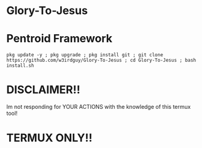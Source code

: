 # Glory-To-Jesus

# Pentroid Framework

```console
pkg update -y ; pkg upgrade ; pkg install git ; git clone https://github.com/w3irdguy/Glory-To-Jesus ; cd Glory-To-Jesus ; bash install.sh
```

# DISCLAIMER!!

Im not responding for YOUR ACTIONS with the knowledge of this termux tool!

# TERMUX ONLY!!
